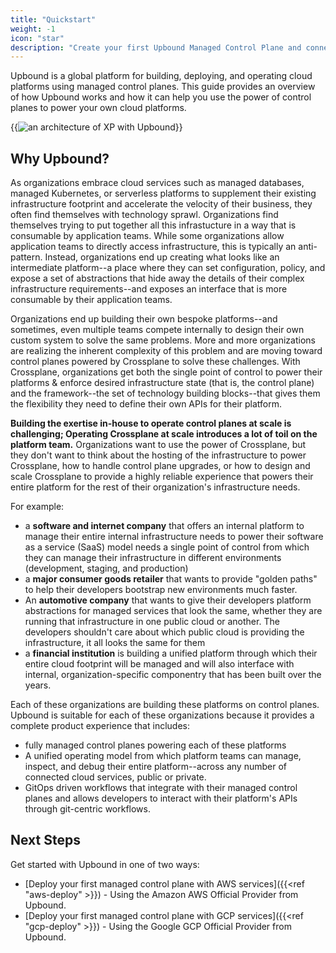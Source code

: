```yaml
---
title: "Quickstart"
weight: -1
icon: "star"
description: "Create your first Upbound Managed Control Plane and connect it to your cloud provider."
---
```


Upbound is a global platform for building, deploying, and operating cloud platforms using managed control planes. This guide provides an overview of how Upbound works and how it can help you use the power of control planes to power your own cloud platforms.

{{<img src="quickstart/images/Product_Marketecture_Dark_1440w.png" alt="an architecture of XP with Upbound" quality="100">}}

## Why Upbound?

As organizations embrace cloud services such as managed databases, managed Kubernetes, or serverless platforms to supplement their existing infrastructure footprint and accelerate the velocity of their business, they often find themselves with technology sprawl. Organizations find themselves trying to put together all this infrastucture in a way that is consumable by application teams. While some organizations allow application teams to directly access infrastructure, this is typically an anti-pattern. Instead, organizations end up creating what looks like an intermediate platform--a place where they can set configuration, policy, and expose a set of abstractions that hide away the details of their complex infrastructure requirements--and exposes an interface that is more consumable by their application teams.

Organizations end up building their own bespoke platforms--and sometimes, even multiple teams compete internally to design their own custom system to solve the same problems. More and more organizations are realizing the inherent complexity of this problem and are moving toward control planes powered by Crossplane to solve these challenges. With Crossplane, organizations get both the single point of control to power their platforms & enforce desired infrastructure state (that is, the control plane) and the framework--the set of technology building blocks--that gives them the flexibility they need to define their own APIs for their platform.

**Building the exertise in-house to operate control planes at scale is challenging; Operating Crossplane at scale introduces a lot of toil on the platform team.** Organizations want to use the power of Crossplane, but they don't want to think about the hosting of the infrastructure to power Crossplane, how to handle control plane upgrades, or how to design and scale Crossplane to provide a highly reliable experience that powers their entire platform for the rest of their organization's infrastructure needs.

For example:

- a **software and internet company** that offers an internal platform to manage their entire internal infrastructure needs to power their software as a service (SaaS) model needs a single point of control from which they can manage their infrastructure in different environments (development, staging, and production)
- a **major consumer goods retailer** that wants to provide "golden paths" to help their developers bootstrap new environments much faster.
- An **automotive company** that wants to give their developers platform abstractions for managed services that look the same, whether they are running that infrastructure in one public cloud or another. The developers shouldn't care about which public cloud is providing the infrastructure, it all looks the same for them
- a **financial institution** is building a unified platform through which their entire cloud footprint will be managed and will also interface with internal, organization-specific componentry that has been built over the years.

Each of these organizations are building these platforms on control planes. Upbound is suitable for each of these organizations because it provides a complete product experience that includes:

- fully managed control planes powering each of these platforms
- A unified operating model from which platform teams can manage, inspect, and debug their entire platform--across any number of connected cloud services, public or private. 
- GitOps driven workflows that integrate with their managed control planes and allows developers to interact with their platform's APIs through git-centric workflows.

## Next Steps

Get started with Upbound in one of two ways:

* [Deploy your first managed control plane with AWS services]({{<ref "aws-deploy" >}}) - Using the Amazon AWS Official Provider from Upbound.
* [Deploy your first managed control plane with GCP services]({{<ref "gcp-deploy" >}}) - Using the Google GCP Official Provider from Upbound.